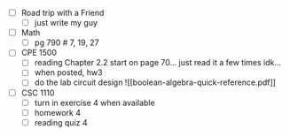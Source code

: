 - [ ] Road trip with a Friend
	- [ ] just write my guy
- [ ] Math
	- [ ] pg 790 # 7, 19, 27
- [ ] CPE 1500
	 - [ ] reading Chapter 2.2 start on page 70... just read it a few times idk...
	 - [ ] when posted, hw3
	- [ ] do the lab circuit design
![[boolean-algebra-quick-reference.pdf]]
- [ ] CSC 1110
	- [ ] turn in exercise 4 when available
	- [ ] homework 4
	- [ ] reading quiz 4